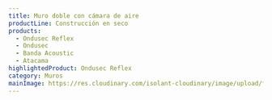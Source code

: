 ```yaml
---
title: Muro doble con cámara de aire
productLine: Construcción en seco
products:
  - Ondusec Reflex
  - Ondusec
  - Banda Acoustic
  - Atacama
highlightedProduct: Ondusec Reflex
category: Muros
mainImage: https://res.cloudinary.com/isolant-cloudinary/image/upload/f_auto,q_auto:good/website-2021/solutions/isolant-aislantes-soluciones-vivienda-encabezado.jpg
---
```

